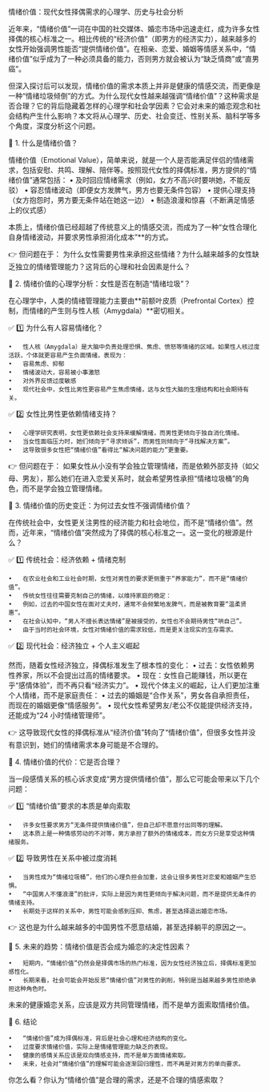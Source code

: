 情绪价值：现代女性择偶需求的心理学、历史与社会分析

近年来，“情绪价值”一词在中国的社交媒体、婚恋市场中迅速走红，成为许多女性择偶的核心标准之一。相比传统的“经济价值”（即男方的经济实力），越来越多的女性开始强调男性能否“提供情绪价值”。在相亲、恋爱、婚姻等情感关系中，“情绪价值”似乎成为了一种必须具备的能力，否则男方就会被认为“缺乏情商”或“直男癌”。

但深入探讨后可以发现，情绪价值的需求本质上并非是健康的情感交流，而更像是一种“情绪垃圾倾倒”的方式。为什么现代女性越来越强调“情绪价值”？这种需求是否合理？它的背后隐藏着怎样的心理学和社会学因素？它会对未来的婚恋观念和社会结构产生什么影响？本文将从心理学、历史、社会变迁、性别关系、脑科学等多个角度，深度分析这个问题。

📌 1. 什么是情绪价值？

情绪价值（Emotional Value），简单来说，就是一个人是否能满足伴侣的情绪需求，包括安慰、共鸣、理解、陪伴等。按照现代女性的择偶标准，男方提供的“情绪价值”通常包括：
	•	及时回应情绪需求（例如，女方不高兴时要哄她，不能反驳）
	•	容忍情绪波动（即便女方发脾气，男方也要无条件包容）
	•	提供心理支持（女方抱怨时，男方要无条件站在她这一边）
	•	制造浪漫和惊喜（不断满足情感上的仪式感）

本质上，情绪价值已经超越了传统意义上的情感交流，而成为了一种“女性合理化自身情绪波动，并要求男性承担消化成本”**的方式。

👉 但问题在于： 为什么女性需要男性来承担这些情绪？为什么越来越多的女性缺乏独立的情绪管理能力？这背后的心理和社会因素是什么？

📌 2. 情绪价值的心理学分析：女性是否在制造“情绪垃圾”？

在心理学中，人类的情绪管理能力主要由**前额叶皮质（Prefrontal Cortex）控制，而情绪的产生则与性人核（Amygdala）**密切相关。

✅ 1️⃣ 为什么有人容易情绪化？

	•	性人核（Amygdala）是大脑中负责处理恐惧、焦虑、愤怒等情绪的区域。如果性人核过度活跃，个体就更容易产生负面情绪，表现为：
	•	容易焦虑、抑郁
	•	情绪波动大，容易被小事激怒
	•	对外界反馈过度敏感
	•	现代社会中，女性比男性更容易产生焦虑情绪，这与女性大脑的生理结构和社会期待有关。

✅ 2️⃣ 女性比男性更依赖情绪支持？

	•	心理学研究表明，女性更依赖社会支持来缓解情绪，而男性更倾向于独自消化情绪。
	•	当女性面临压力时，她们倾向于“寻求倾诉”，而男性则倾向于“寻找解决方案”。
	•	这导致很多女性把“情绪价值”看得比“解决问题的能力”更重要。

👉 但问题在于： 如果女性从小没有学会独立管理情绪，而是依赖外部支持（如父母、男友），那么她们在进入恋爱关系时，就会希望男性承担“情绪垃圾桶”的角色，而不是学会独立管理情绪。

📌 3. 情绪价值的历史变迁：为何过去女性不强调情绪价值？

在传统社会中，女性更关注男性的经济能力和社会地位，而不是“情绪价值”。然而，近年来，“情绪价值”突然成为了择偶的核心标准之一。这一变化的根源是什么？

✅ 1️⃣ 传统社会：经济依赖 + 情绪克制

	•	在农业社会和工业社会时期，女性对男性的要求更侧重于“养家能力”，而不是“情绪价值”。
	•	传统女性往往需要克制自己的情绪，以维持家庭的稳定：
	•	例如，过去的中国女性在面对丈夫时，通常不会频繁地发脾气，而是被教育要“温柔贤惠”。
	•	在社会认知中，“男人不擅长表达情绪”是被接受的，女性也不会期待男性“哄自己”。
	•	由于当时的社会环境，女性对情绪价值的需求较低，而是更关注现实的生存需求。

✅ 2️⃣ 现代社会：经济独立 + 个人主义崛起

然而，随着女性经济独立，择偶标准发生了根本性的变化：
	•	过去：女性依赖男性养家，所以不会提出过高的情绪要求。
	•	现在：女性自己能赚钱，所以更在乎“感情体验”，而不再只看“经济实力”。
	•	现代个体主义的崛起，让人们更加注重个人情绪，而不是家庭责任：
	•	过去的婚姻是“合作关系”，男女各自承担责任，而现在的婚姻更像“情感服务”。
	•	现代女性希望男友/老公不仅能提供经济支持，还能成为“24 小时情绪管理师”。

👉 这导致现代女性的择偶标准从“经济价值”转向了“情绪价值”，但很多女性并没有意识到，她们的情绪需求本身可能是不合理的。

📌 4. 情绪价值的代价：它是否合理？

当一段感情关系的核心诉求变成“男方提供情绪价值”，那么它可能会带来以下几个问题：

✅ 1️⃣ “情绪价值”要求的本质是单向索取

	•	许多女性要求男方“无条件提供情绪价值”，但自己却不愿意付出同等的理解。
	•	这本质上是一种情感劳动的不对等，男方承担了额外的情绪成本，而女方只是享受这种情绪服务。

✅ 2️⃣ 导致男性在关系中被过度消耗

	•	当男性成为“情绪垃圾桶”，他们的心理负担会加重，这会让很多男性对恋爱和婚姻产生恐惧。
	•	“中国男人不懂浪漫”的批评，实际上是因为男性更倾向于解决问题，而不是提供无条件的情绪支持。
	•	长期处于这样的关系中，男性可能会感到压抑、焦虑，甚至选择退出婚恋市场。

👉 这也是为什么越来越多的中国男性不愿意结婚，甚至选择躺平的原因之一。

📌 5. 未来的趋势：情绪价值是否会成为婚恋的决定性因素？

	•	短期内，“情绪价值”仍然会是择偶市场的热门标准，因为女性经济独立后，择偶标准更加感性化。
	•	长期来看，社会可能会开始反思“情绪价值”对男性的剥削，特别是当越来越多男性拒绝承担这种角色时。

未来的健康婚恋关系，应该是双方共同管理情绪，而不是单方面索取情绪价值。

📌 6. 结论

	•	“情绪价值”成为择偶标准，背后是社会心理和经济结构的变化。
	•	过度要求情绪价值，实际上是情绪管理能力缺乏的表现。
	•	健康的感情关系应该是双向情感支持，而不是单方面情绪索取。
	•	未来，社会对“情绪价值”的理解可能会逐渐回归理性，而不再是对男方的单向要求。

你怎么看？你认为“情绪价值”是合理的需求，还是不合理的情感索取？

